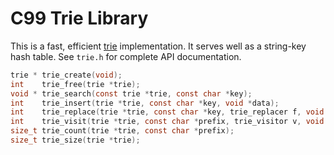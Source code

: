 # C99 Trie Library

This is a fast, efficient [trie](https://en.wikipedia.org/wiki/Trie)
implementation. It serves well as a string-key hash table. See
`trie.h` for complete API documentation.

~~~c
trie * trie_create(void);
int    trie_free(trie *trie);
void * trie_search(const trie *trie, const char *key);
int    trie_insert(trie *trie, const char *key, void *data);
int    trie_replace(trie *trie, const char *key, trie_replacer f, void *arg);
int    trie_visit(trie *trie, const char *prefix, trie_visitor v, void *arg);
size_t trie_count(trie *trie, const char *prefix);
size_t trie_size(trie *trie);
~~~
